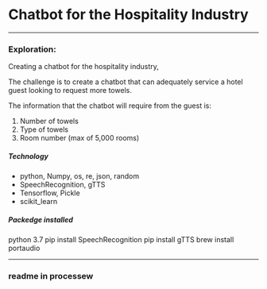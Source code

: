 # Chatbot for the Hospitality Industry
<hr>

### Exploration:
Creating a chatbot for the hospitality industry, 

The challenge is to create a chatbot that can adequately service a hotel guest looking to request more towels. 

The information that the chatbot will require from the guest is:
1. Number of towels
2. Type of towels
3. Room number (max of 5,000 rooms)


##### Technology 
- python, Numpy, os, re, json, random
- SpeechRecognition, gTTS
- Tensorflow, Pickle
- scikit_learn

##### Packedge installed
python 3.7
pip install SpeechRecognition
pip install gTTS
brew install portaudio

<hr>

### readme in processew

```python

```


```python

```


